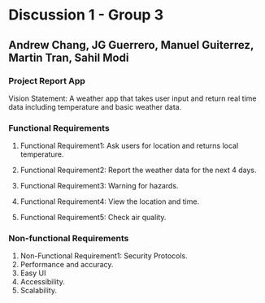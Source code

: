 # Discussion 1 - Group 3

## Andrew Chang, JG Guerrero, Manuel Guiterrez, Martin Tran, Sahil Modi

### Project Report App 

Vision Statement: A weather app that takes user input and return real time data including temperature and basic weather data.

### Functional Requirements

1. Functional Requirement1: Ask users for location and returns local temperature.

2. Functional Requirement2: Report the weather data for the next 4 days.

3. Functional Requirement3: Warning for hazards.

4. Functional Requirement4: View the location and time.

5. Functional Requirement5: Check air quality.

### Non-functional Requirements

1. Non-Functional Requirement1: Security Protocols.
2. Performance and accuracy.
3. Easy UI
4. Accessibility.
5. Scalability.


	
